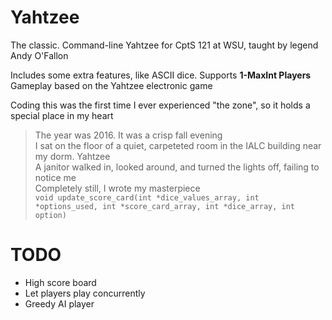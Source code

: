 # Yahtzee

The classic. Command-line Yahtzee for CptS 121 at WSU, taught by legend Andy O'Fallon

Includes some extra features, like ASCII dice. Supports **1-MaxInt Players**<br>
Gameplay based on the Yahtzee electronic game<br>

Coding this was the first time I ever experienced "the zone", so it holds a special place in my heart

> The year was 2016. It was a crisp fall evening<br>
> I sat on the floor of a quiet, carpeteted room in the IALC building near my dorm. Yahtzee<br>
> A janitor walked in, looked around, and turned the lights off, failing to notice me<br>
> Completely still, I wrote my masterpiece<br>
> `void update_score_card(int *dice_values_array, int *options_used, int *score_card_array, int *dice_array, int option)`<br>

# TODO

- High score board
- Let players play concurrently
- Greedy AI player
